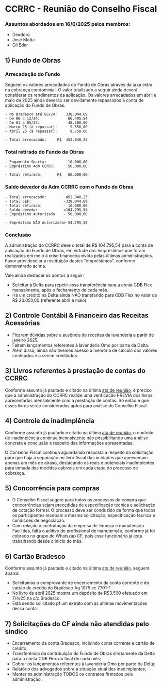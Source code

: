 # CCRRC - Reunião do Conselho Fiscal

### Assuntos abordados em 16/6/2025 pelos membros:

- Deodoro
- José Motta
- Gil Eder

 ## 1) Fundo de Obras

### Arrecadação do Fundo

Seguem os valores arrecadados do Fundo de Obras através da taxa extra na cobrança condominial. O valor totalizado a seguir ainda deverá considerar os rendimentos da aplicação. Os valores arrecadados em abril e maio de 2025  ainda deverão ser devidamente repassados à conta de aplicação do Fundo de Obras.

```
- No Bradesco até 06/24:    338.044,69
- De 06 a 12/24:             66.495,54
- De 01 a 05/25:             48.300,00
- Março 25 (à repassar):      9.550,00
- Abril 25 (à repassar):      9.750,00

- Total arrecadado:     R$  452.840,23
```

### Total retirado do Fundo de Obras
```
- Pagamento Sparta:          10.000,00
- Empréstimo Adm CCRRC:      50.000,00

- Total retirado:       R$   60.000,00
```

### Saldo devedor da Adm CCRRC com o Fundo de Obras
```
- Total arrecadado:         452.840,23
- Total CEF:               -338.044,69
- Total retirado:          - 10.000,00
- Saldo devedor            =104.795,54
- Empréstimo Autorizado    - 50.000,00

- Empréstimo NÃO Autorizado= 54.795,54
```

### Conclusão

A administração do CCRRC deve o total de R$ 104.795,54 para a conta de aplicação do Fundo de Obras, em virtude dos empréstimos que foram realizados em meio à crise financeira vivida pelas últimas administrações. Favor providenciar a restituição destes  "empréstimos", conforme demonstrado acima.

Vale ainda destacar os pontos a seguir:

 - Solicitar à Delta para repetir essa transferência para a conta CDB Flex mensalmente, após o fechamento de cada mês.
 - Há um crédito na Delta ainda NÃO transferido para CDB Flex no valor de R$ 20.050,00 (referente abril e maio).
 
## 2) Controle Contábil & Financeiro das Receitas Acessórias

 - Ficaram dúvidas sobre a ausência de receitas da lavanderia a partir de janeiro 2025.
 - Faltam lançamentos referentes à lavanderia Omo por parte da Delta.
 - Além disso, ainda não tivemos acesso à memória de cálculo dos valores creditados e a serem creditados.

## 3) Livros referentes à prestação de contas do CCRRC

 Conforme assunto já pautado e citado na última [ata de reunião](https://github.com/recreiocanoas/cf/blob/main/2025.05.17.cf.reuniao.md), é preciso que a administração do CCRRC realize uma verificação PRÉVIA dos livros apresentados mensalmente com a prestação de contas. Só então é que esses livros serão considerados aptos para análise do Conselho Fiscal.

## 4) Controle de inadimplência

Conforme assunto já pautado e citado na última [ata de reunião](https://github.com/recreiocanoas/cf/blob/main/2025.05.17.cf.reuniao.md), o controle de inadimplência continua inconsistente não possibilitando uma análise concreta e conclusão a respeito das informações apresentadas.

O Conselho Fiscal continua aguardando resposta a respeito da solicitação para que haja a separação no livro fiscal das unidades que apresentam apenas um mês de atraso, destacando os reais e potenciais inadimplentes para tomada das medidas cabíveis em cada etapa do processo de cobrança.

## 5) Concorrência para compras

- O Conselho Fiscal sugere para todos os processos de compra que concorrências sejam precedidas de especificação técnica e solicitação de cotação formal. O processo deve ser conduzido de forma que todos os participantes recebam a mesma solicitação, especificação técnica e condições de negociação.
- Com relação à contratação da empresa de limpeza e manutenção Facilities, falta o aditivo do profissional de manutenção, conforme já foi cobrado no grupo de Whatszap CF, pois esse funcionário já está trabalhando desde o início do mês.

## 6) Cartão Bradesco

Conforme assunto já pautado e citado na última [ata de reunião](https://github.com/recreiocanoas/cf/blob/main/2025.05.17.cf.reuniao.md), seguem abaixo:

- Solicitamos o comprovante de encerramento da conta corrente e do cartão de crédito do Bradesco Ag 1075 cc 7701-1.
- No livro de abril 2025 mostra um depósito de R$3.500 efetuado em 7/4/25 na c/c Bradesco.
- Está sendo solicitado pf um extrato com as últimas movimentações dessa conta.

## 7) Solicitações do CF ainda não atendidas pelo síndico

- Encerramento da conta Bradesco, incluindo conta corrente e cartão de crédito;
- Transferência da contribuição do Fundo de Obras diretamente da Delta para a conta CDB Flex no final de cada mês;
- Cobrar os lançamentos referentes à lavanderia Omo por parte da Delta;
- Relatório dos advogados sobre a situação atual dos inadimplentes;
- Manter na administração TODOS os contratos firmados pela administração.

